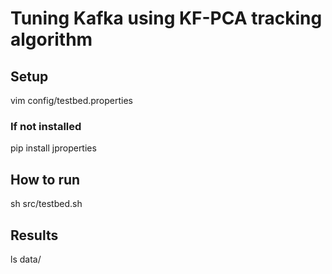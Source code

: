 # Tuning Kafka using KF-PCA tracking algorithm

## Setup

vim config/testbed.properties

### If not installed
pip install jproperties

## How to run
sh src/testbed.sh

## Results
ls data/
